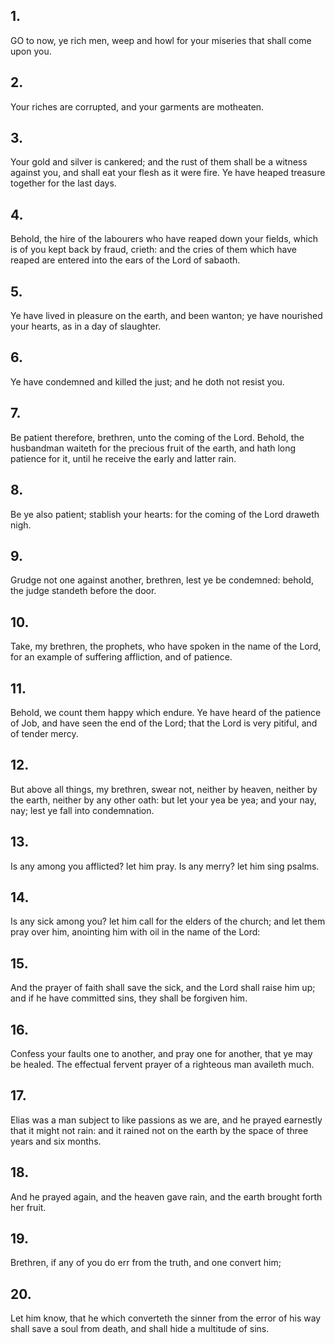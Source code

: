 ## 1.
GO to now, ye rich men, weep and howl for your miseries that shall come upon you.
## 2.
Your riches are corrupted, and your garments are motheaten.
## 3.
Your gold and silver is cankered; and the rust of them shall be a witness against you, and shall eat your flesh as it were fire. Ye have heaped treasure together for the last days.
## 4.
Behold, the hire of the labourers who have reaped down your fields, which is of you kept back by fraud, crieth: and the cries of them which have reaped are entered into the ears of the Lord of sabaoth.
## 5.
Ye have lived in pleasure on the earth, and been wanton; ye have nourished your hearts, as in a day of slaughter.
## 6.
Ye have condemned and killed the just; and he doth not resist you.
## 7.
Be patient therefore, brethren, unto the coming of the Lord. Behold, the husbandman waiteth for the precious fruit of the earth, and hath long patience for it, until he receive the early and latter rain.
## 8.
Be ye also patient; stablish your hearts: for the coming of the Lord draweth nigh.
## 9.
Grudge not one against another, brethren, lest ye be condemned: behold, the judge standeth before the door.
## 10.
Take, my brethren, the prophets, who have spoken in the name of the Lord, for an example of suffering affliction, and of patience.
## 11.
Behold, we count them happy which endure. Ye have heard of the patience of Job, and have seen the end of the Lord; that the Lord is very pitiful, and of tender mercy.
## 12.
But above all things, my brethren, swear not, neither by heaven, neither by the earth, neither by any other oath: but let your yea be yea; and your nay, nay; lest ye fall into condemnation.
## 13.
Is any among you afflicted? let him pray. Is any merry? let him sing psalms.
## 14.
Is any sick among you? let him call for the elders of the church; and let them pray over him, anointing him with oil in the name of the Lord:
## 15.
And the prayer of faith shall save the sick, and the Lord shall raise him up; and if he have committed sins, they shall be forgiven him.
## 16.
Confess your faults one to another, and pray one for another, that ye may be healed. The effectual fervent prayer of a righteous man availeth much.
## 17.
Elias was a man subject to like passions as we are, and he prayed earnestly that it might not rain: and it rained not on the earth by the space of three years and six months.
## 18.
And he prayed again, and the heaven gave rain, and the earth brought forth her fruit.
## 19.
Brethren, if any of you do err from the truth, and one convert him;
## 20.
Let him know, that he which converteth the sinner from the error of his way shall save a soul from death, and shall hide a multitude of sins.
